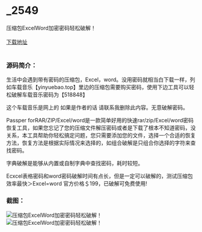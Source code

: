 # _2549
压缩包ExcelWord加密密码轻松破解！
<br/></br>
[下载地址](https://www.uuid2.com/2549.html "下载地址")
<br/></br>
<h3>源码简介：</h3>
<p>生活中会遇到带有密码的压缩包，Excel，word。没用密码就相当白下载一样，列如车载音乐【yinyuebao.top】里边的压缩包需要购买密码，使用下边工具可以轻松破解车载音乐密码为【518848】<p>
<p>这个车载音乐是网上的 如果是作者的话 请联系我删除此内容。无意破解密码。<p>
<p>Passper forRAR/ZIP/Excel/word是一款简单好用的快速rar/zip/Excel/word密码恢复工具，如果您忘记了您的压缩文件解压密码或者是下载了根本不知道密码，没关系，本工具帮助你轻松搞定问题，您只需要添加您的文件，选择一个合适的恢复方法，恢复方法是根据实际情况来选择的，如组合破解是只组合你选择的字符来查找密码。<p>
<p>字典破解是能够从内置或自制字典中查找密码，耗时较短。<p>
<p>Ecxcel表格密码和word密码破解时间有点长，但是一定可以破解的，测试压缩包效率最快＞Excel=word 官方价格＄199，已破解可免费使用!<p>
<h3>截图：</h3>
<img src="https://www.uuid2.com/wp-content/uploads/img/202203/b9cb958297.png" alt="压缩包ExcelWord加密密码轻松破解！"><img src="https://www.uuid2.com/wp-content/uploads/img/202203/b9cb958338.png" alt="压缩包ExcelWord加密密码轻松破解！">
